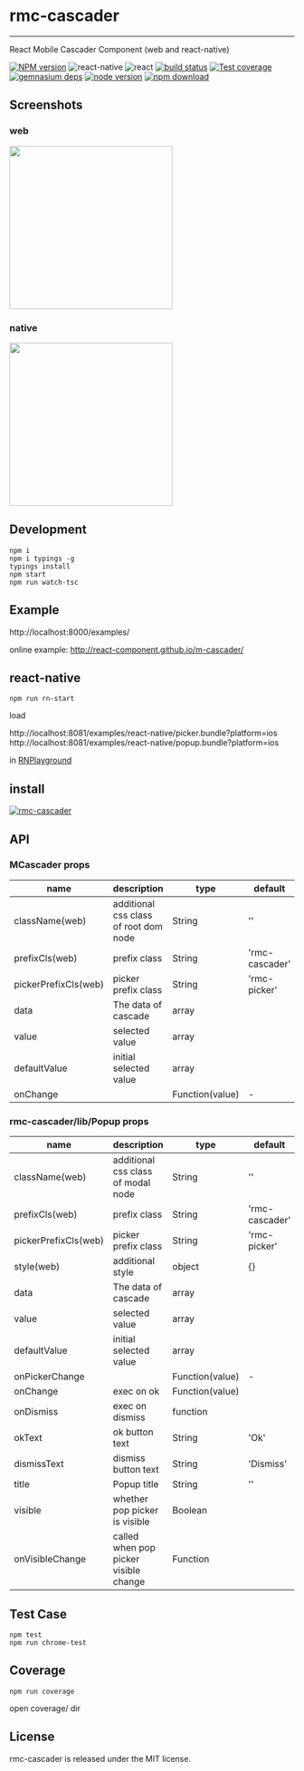 # rmc-cascader
---

React Mobile Cascader Component (web and react-native)


[![NPM version][npm-image]][npm-url]
![react-native](https://img.shields.io/badge/react--native-%3E%3D_0.28.0-green.svg)
![react](https://img.shields.io/badge/react-%3E%3D_15.2.0-green.svg)
[![build status][travis-image]][travis-url]
[![Test coverage][coveralls-image]][coveralls-url]
[![gemnasium deps][gemnasium-image]][gemnasium-url]
[![node version][node-image]][node-url]
[![npm download][download-image]][download-url]

[npm-image]: http://img.shields.io/npm/v/rmc-cascader.svg?style=flat-square
[npm-url]: http://npmjs.org/package/rmc-cascader
[travis-image]: https://img.shields.io/travis/react-component/m-cascader.svg?style=flat-square
[travis-url]: https://travis-ci.org/react-component/m-cascader
[coveralls-image]: https://img.shields.io/coveralls/react-component/m-cascader.svg?style=flat-square
[coveralls-url]: https://coveralls.io/r/react-component/m-cascader?branch=master
[gemnasium-image]: http://img.shields.io/gemnasium/react-component/m-cascader.svg?style=flat-square
[gemnasium-url]: https://gemnasium.com/react-component/m-cascader
[node-image]: https://img.shields.io/badge/node.js-%3E=_0.10-green.svg?style=flat-square
[node-url]: http://nodejs.org/download/
[download-image]: https://img.shields.io/npm/dm/rmc-cascader.svg?style=flat-square
[download-url]: https://npmjs.org/package/rmc-cascader


## Screenshots

### web

<img src="https://os.alipayobjects.com/rmsportal/EJtTSrdrAcdTbFm.png" width="288"/>

### native

<img src="https://img.alicdn.com/tps/TB1tlMtKpXXXXazXXXXXXXXXXXX-397-709.png" width="288"/>

## Development

```
npm i
npm i typings -g
typings install
npm start
npm run watch-tsc
```

## Example

http://localhost:8000/examples/

online example: http://react-component.github.io/m-cascader/

## react-native

```
npm run rn-start
```

load

http://localhost:8081/examples/react-native/picker.bundle?platform=ios
http://localhost:8081/examples/react-native/popup.bundle?platform=ios

in [RNPlayground](https://github.com/react-component/RNPlayground)

## install

[![rmc-cascader](https://nodei.co/npm/rmc-cascader.png)](https://npmjs.org/package/rmc-cascader)


## API

### MCascader props

| name     | description    | type     | default      |
|----------|----------------|----------|--------------|
|className(web) | additional css class of root dom node | String | '' |
|prefixCls(web) | prefix class | String | 'rmc-cascader' |
|pickerPrefixCls(web) | picker prefix class | String | 'rmc-picker' |
|data | The data of cascade | array  |  |
|value | selected value | array  |  |
|defaultValue | initial selected value | array  |  |
|onChange |  | Function(value) | - |


### rmc-cascader/lib/Popup props

| name     | description    | type     | default      |
|----------|----------------|----------|--------------|
|className(web) | additional css class of modal node | String | '' |
|prefixCls(web) | prefix class | String | 'rmc-cascader' |
|pickerPrefixCls(web) | picker prefix class | String | 'rmc-picker' |
|style(web) | additional style | object | {} |
|data | The data of cascade | array  |  |
|value | selected value | array  |  |
|defaultValue | initial selected value | array  |  |
|onPickerChange |  | Function(value) | - |
|onChange | exec on ok | Function(value) |  |
|onDismiss | exec on dismiss | function |  |
|okText | ok button text | String | 'Ok' |
|dismissText | dismiss button text | String | 'Dismiss' |
|title | Popup title | String | '' |
|visible | whether pop picker is visible | Boolean | |
|onVisibleChange | called when pop picker visible change | Function | |

## Test Case

```
npm test
npm run chrome-test
```

## Coverage

```
npm run coverage
```

open coverage/ dir

## License

rmc-cascader is released under the MIT license.
